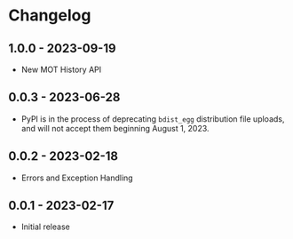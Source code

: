 # Changelog

## 1.0.0 - 2023-09-19
* New MOT History API

## 0.0.3 - 2023-06-28
* PyPI is in the process of deprecating `bdist_egg` distribution file uploads, and will not accept them beginning August 1, 2023.

## 0.0.2 - 2023-02-18
* Errors and Exception Handling

## 0.0.1 - 2023-02-17
* Initial release
